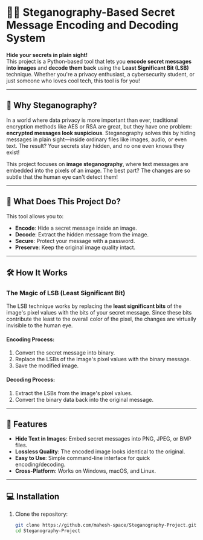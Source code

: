 # 🕵️‍♂️ Steganography-Based Secret Message Encoding and Decoding System

**Hide your secrets in plain sight!**  
This project is a Python-based tool that lets you **encode secret messages into images** and **decode them back** using the **Least Significant Bit (LSB)** technique. Whether you're a privacy enthusiast, a cybersecurity student, or just someone who loves cool tech, this tool is for you!

---

## 🌟 Why Steganography?

In a world where data privacy is more important than ever, traditional encryption methods like AES or RSA are great, but they have one problem: **encrypted messages look suspicious**. Steganography solves this by hiding messages in plain sight—inside ordinary files like images, audio, or even text. The result? Your secrets stay hidden, and no one even knows they exist!

This project focuses on **image steganography**, where text messages are embedded into the pixels of an image. The best part? The changes are so subtle that the human eye can't detect them!

---

## 🎯 What Does This Project Do?

This tool allows you to:
- **Encode**: Hide a secret message inside an image.
- **Decode**: Extract the hidden message from the image.
- **Secure**: Protect your message with a password.
- **Preserve**: Keep the original image quality intact.

---

## 🛠️ How It Works

### The Magic of LSB (Least Significant Bit)
The LSB technique works by replacing the **least significant bits** of the image's pixel values with the bits of your secret message. Since these bits contribute the least to the overall color of the pixel, the changes are virtually invisible to the human eye.

#### Encoding Process:
1. Convert the secret message into binary.
2. Replace the LSBs of the image's pixel values with the binary message.
3. Save the modified image.

#### Decoding Process:
1. Extract the LSBs from the image's pixel values.
2. Convert the binary data back into the original message.

---

## 🚀 Features

- **Hide Text in Images**: Embed secret messages into PNG, JPEG, or BMP files.
- **Lossless Quality**: The encoded image looks identical to the original.
- **Easy to Use**: Simple command-line interface for quick encoding/decoding.
- **Cross-Platform**: Works on Windows, macOS, and Linux.

---

## 💻 Installation

1. Clone the repository:
   ```bash
   git clone https://github.com/mahesh-space/Steganography-Project.git
   cd Steganography-Project
